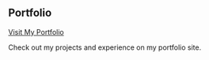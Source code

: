 ## Portfolio

<a href="https://mohammad-yousuf.github.io/" target="_blank" rel="noopener noreferrer">Visit My Portfolio</a>

Check out my projects and experience on my portfolio site.
